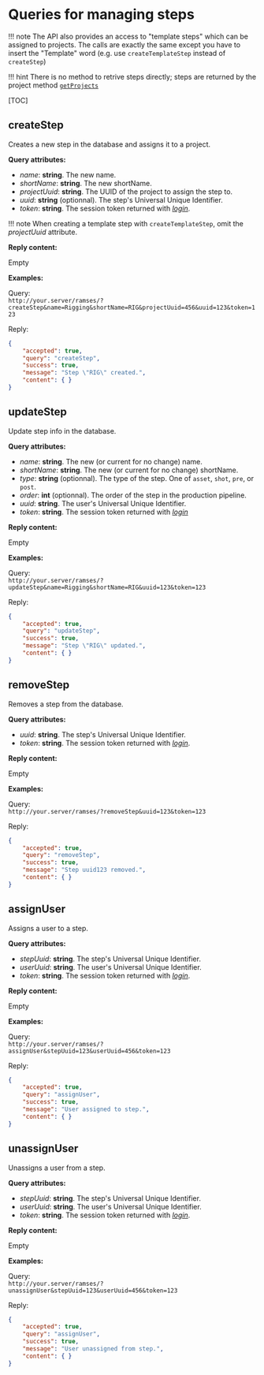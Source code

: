 # Queries for managing steps

!!! note
    The API also provides an access to "template steps" which can be assigned to projects. The calls are exactly the same except you have to insert the "Template" word (e.g. use `createTemplateStep` instead of `createStep`)

!!! hint
    There is no method to retrive steps directly; steps are returned by the project method [`getProjects`](projects.md#getprojects)

[TOC]

## createStep

Creates a new step in the database and assigns it to a project.

**Query attributes:**

- *name*: **string**. The new name.
- *shortName*: **string**. The new shortName.
- *projectUuid*: **string**. The UUID of the project to assign the step to.
- *uuid*: **string** (optionnal). The step's Universal Unique Identifier.
- *token*: **string**. The session token returned with [*login*](general.md#login).

!!! note
    When creating a template step with `createTemplateStep`, omit the *projectUuid* attribute.

**Reply content:**

Empty

**Examples:**

Query:  
`http://your.server/ramses/?createStep&name=Rigging&shortName=RIG&projectUuid=456&uuid=123&token=123`

Reply:

```json
{
    "accepted": true,
    "query": "createStep",
    "success": true,
    "message": "Step \"RIG\" created.",
    "content": { }
}
```

## updateStep

Update step info in the database.

**Query attributes:**

- *name*: **string**. The new (or current for no change) name.
- *shortName*: **string**. The new (or current for no change) shortName.
- *type*: **string** (optionnal). The type of the step. One of `asset`, `shot`, `pre`, or `post`.
- *order*: **int** (optionnal). The order of the step in the production pipeline.
- *uuid*: **string**. The user's Universal Unique Identifier.
- *token*: **string**. The session token returned with [*login*](general.md#login)

**Reply content:**

Empty

**Examples:**

Query:  
`http://your.server/ramses/?updateStep&name=Rigging&shortName=RIG&uuid=123&token=123`

Reply:

```json
{
    "accepted": true,
    "query": "updateStep",
    "success": true,
    "message": "Step \"RIG\" updated.",
    "content": { }
}
```

## removeStep

Removes a step from the database.

**Query attributes:**

- *uuid*: **string**. The step's Universal Unique Identifier.
- *token*: **string**. The session token returned with [*login*](general.md#login).

**Reply content:**

Empty

**Examples:**

Query:  
`http://your.server/ramses/?removeStep&uuid=123&token=123`

Reply:

```json
{
    "accepted": true,
    "query": "removeStep",
    "success": true,
    "message": "Step uuid123 removed.",
    "content": { }
}
```

## assignUser

Assigns a user to a step.

**Query attributes:**

- *stepUuid*: **string**. The step's Universal Unique Identifier.
- *userUuid*: **string**. The user's Universal Unique Identifier.
- *token*: **string**. The session token returned with [*login*](general.md#login).

**Reply content:**

Empty

**Examples:**

Query:  
`http://your.server/ramses/?assignUser&stepUuid=123&userUuid=456&token=123`

Reply:

```json
{
    "accepted": true,
    "query": "assignUser",
    "success": true,
    "message": "User assigned to step.",
    "content": { }
}
```

## unassignUser

Unassigns a user from a step.

**Query attributes:**

- *stepUuid*: **string**. The step's Universal Unique Identifier.
- *userUuid*: **string**. The user's Universal Unique Identifier.
- *token*: **string**. The session token returned with [*login*](general.md#login).

**Reply content:**

Empty

**Examples:**

Query:  
`http://your.server/ramses/?unassignUser&stepUuid=123&userUuid=456&token=123`

Reply:

```json
{
    "accepted": true,
    "query": "assignUser",
    "success": true,
    "message": "User unassigned from step.",
    "content": { }
}
```